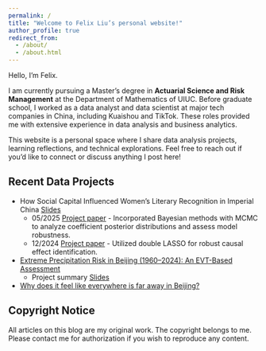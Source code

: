 ```yaml
---
permalink: /
title: "Welcome to Felix Liu’s personal website!"
author_profile: true
redirect_from: 
  - /about/
  - /about.html
---
```


Hello, I’m Felix.

I am currently pursuing a Master’s degree in **Actuarial Science and Risk Management** at the Department of Mathematics of UIUC. Before graduate school, I worked as a data analyst and data scientist at major tech companies in China, including Kuaishou and TikTok. These roles provided me with extensive experience in data analysis and business analytics.

This website is a personal space where I share data analysis projects, learning reflections, and technical explorations. Feel free to reach out if you’d like to connect or discuss anything I post here!

## Recent Data Projects

- How Social Capital Influenced Women’s Literary Recognition in Imperial China [Slides](http://dx.doi.org/10.2139/ssrn.5126209)
  - 05/2025 [Project paper](/portfolio/2025-05-04-literature.html) - Incorporated Bayesian methods with MCMC to analyze coefficient posterior distributions and assess model robustness.
  - 12/2024 [Project paper](/portfolio/2024-12-01-literature.html) - Utilized double LASSO for robust causal effect identification.
- [Extreme Precipitation Risk in Beijing (1960–2024): An EVT-Based Assessment](/portfolio/2025-05-01-climate.html)
  - Project summary [Slides](https://docs.google.com/presentation/d/1ycfQBVjlIzTE_0mT8Y5lUUNIm3GWILAnQglmU-RvkI4/edit?usp=sharing)
- [Why does it feel like everywhere is far away in Beijing?](/portfolio/2023-08-29-beijing/)

## Copyright Notice

All articles on this blog are my original work. The copyright belongs to me. Please contact me for authorization if you wish to reproduce any content.
